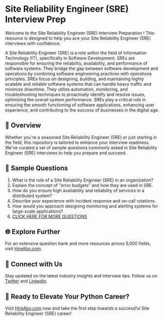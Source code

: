 # Site Reliability Engineer (SRE) Interview Prep

Welcome to the Site Reliability Engineer (SRE) Interview Preparation ! This resource is designed to help you ace your Site Reliability Engineer (SRE) interviews with confidence.

A Site Reliability Engineer (SRE) is a role within the field of Information Technology (IT), specifically in Software Development. SREs are responsible for ensuring the reliability, availability, and performance of software systems. They bridge the gap between software development and operations by combining software engineering practices with operations principles. SREs focus on designing, building, and maintaining highly scalable and reliable software systems that can handle heavy traffic and minimize downtime. They utilize automation, monitoring, and troubleshooting techniques to proactively identify and resolve issues, optimizing the overall system performance. SREs play a critical role in ensuring the smooth functioning of software applications, enhancing user experience, and contributing to the success of businesses in the digital age.

## 🚀 Overview

Whether you're a seasoned Site Reliability Engineer (SRE) or just starting in the field, this repository is tailored to enhance your interview readiness. We've curated a set of sample questions commonly asked in Site Reliability Engineer (SRE) interviews to help you prepare and succeed.

## 📝 Sample Questions

1. What is the role of a Site Reliability Engineer (SRE) in an organization?
2. Explain the concept of "error budgets" and how they are used in SRE.
3. How do you ensure high availability and reliability of services in a distributed system?
4. Describe your experience with incident response and on-call rotations.
5. How would you approach designing monitoring and alerting systems for large-scale applications?
6. [CLICK HERE FOR MORE QUESTIONS](https://hireabo.com/job/0_0_19/Site%20Reliability%20Engineer%20SRE)

## 🌐 Explore Further

For an extensive question bank and more resources across 5,000 fields, visit [HireAbo.com](https://www.hireabo.com).

## 📱 Connect with Us

Stay updated on the latest industry insights and interview tips. Follow us on [Twitter](https://twitter.com/hireabo) and [LinkedIn](https://www.linkedin.com/in/hire-abo-3609972a8/).

## 🚀 Ready to Elevate Your Python Career?

Visit [HireAbo.com](https://www.hireabo.com) now and take the first step towards a successful Site Reliability Engineer (SRE) career!